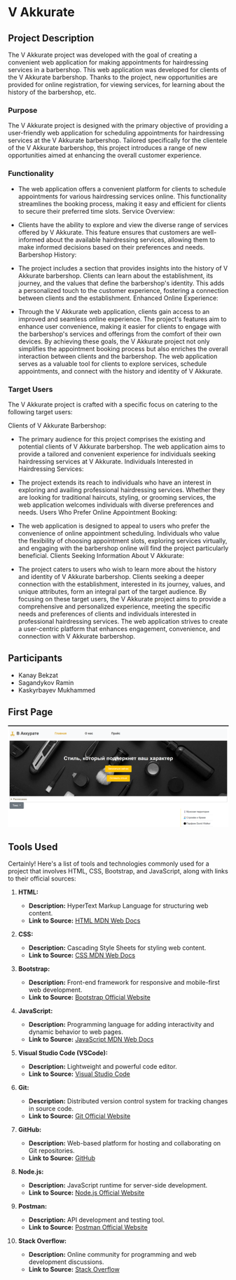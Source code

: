# V Akkurate

## Project Description
The V Akkurate project was developed with the goal of creating a convenient web application for making appointments for hairdressing services in a barbershop. This web application was developed for clients of the V Akkurate barbershop. Thanks to the project, new opportunities are provided for online registration, for viewing services, for learning about the history of the barbershop, etc.

### Purpose
The V Akkurate project is designed with the primary objective of providing a user-friendly web application for scheduling appointments for hairdressing services at the V Akkurate barbershop. Tailored specifically for the clientele of the V Akkurate barbershop, this project introduces a range of new opportunities aimed at enhancing the overall customer experience.

### Functionality
- The web application offers a convenient platform for clients to schedule appointments for various hairdressing services online. This functionality streamlines the booking process, making it easy and efficient for clients to secure their preferred time slots.
Service Overview:

- Clients have the ability to explore and view the diverse range of services offered by V Akkurate. This feature ensures that customers are well-informed about the available hairdressing services, allowing them to make informed decisions based on their preferences and needs.
Barbershop History:

- The project includes a section that provides insights into the history of V Akkurate barbershop. Clients can learn about the establishment, its journey, and the values that define the barbershop's identity. This adds a personalized touch to the customer experience, fostering a connection between clients and the establishment.
Enhanced Online Experience:

- Through the V Akkurate web application, clients gain access to an improved and seamless online experience. The project's features aim to enhance user convenience, making it easier for clients to engage with the barbershop's services and offerings from the comfort of their own devices.
By achieving these goals, the V Akkurate project not only simplifies the appointment booking process but also enriches the overall interaction between clients and the barbershop. The web application serves as a valuable tool for clients to explore services, schedule appointments, and connect with the history and identity of V Akkurate.

### Target Users
The V Akkurate project is crafted with a specific focus on catering to the following target users:

Clients of V Akkurate Barbershop:

- The primary audience for this project comprises the existing and potential clients of V Akkurate barbershop. The web application aims to provide a tailored and convenient experience for individuals seeking hairdressing services at V Akkurate.
Individuals Interested in Hairdressing Services:

- The project extends its reach to individuals who have an interest in exploring and availing professional hairdressing services. Whether they are looking for traditional haircuts, styling, or grooming services, the web application welcomes individuals with diverse preferences and needs.
Users Who Prefer Online Appointment Booking:

- The web application is designed to appeal to users who prefer the convenience of online appointment scheduling. Individuals who value the flexibility of choosing appointment slots, exploring services virtually, and engaging with the barbershop online will find the project particularly beneficial.
Clients Seeking Information About V Akkurate:

- The project caters to users who wish to learn more about the history and identity of V Akkurate barbershop. Clients seeking a deeper connection with the establishment, interested in its journey, values, and unique attributes, form an integral part of the target audience.
By focusing on these target users, the V Akkurate project aims to provide a comprehensive and personalized experience, meeting the specific needs and preferences of clients and individuals interested in professional hairdressing services. The web application strives to create a user-centric platform that enhances engagement, convenience, and connection with V Akkurate barbershop.

## Participants
- Kanay Bekzat 
- Sagandykov Ramin
- Kaskyrbayev Mukhammed

## First Page
![First Page](first_page.png)

## Tools Used
Certainly! Here's a list of tools and technologies commonly used for a project that involves HTML, CSS, Bootstrap, and JavaScript, along with links to their official sources:

1. **HTML:**
   - **Description:** HyperText Markup Language for structuring web content.
   - **Link to Source:** [HTML MDN Web Docs](https://developer.mozilla.org/en-US/docs/Web/HTML)

2. **CSS:**
   - **Description:** Cascading Style Sheets for styling web content.
   - **Link to Source:** [CSS MDN Web Docs](https://developer.mozilla.org/en-US/docs/Web/CSS)

3. **Bootstrap:**
   - **Description:** Front-end framework for responsive and mobile-first web development.
   - **Link to Source:** [Bootstrap Official Website](https://getbootstrap.com/)

4. **JavaScript:**
   - **Description:** Programming language for adding interactivity and dynamic behavior to web pages.
   - **Link to Source:** [JavaScript MDN Web Docs](https://developer.mozilla.org/en-US/docs/Web/JavaScript)

5. **Visual Studio Code (VSCode):**
   - **Description:** Lightweight and powerful code editor.
   - **Link to Source:** [Visual Studio Code](https://code.visualstudio.com/)

6. **Git:**
   - **Description:** Distributed version control system for tracking changes in source code.
   - **Link to Source:** [Git Official Website](https://git-scm.com/)

7. **GitHub:**
   - **Description:** Web-based platform for hosting and collaborating on Git repositories.
   - **Link to Source:** [GitHub](https://github.com/)

8. **Node.js:**
   - **Description:** JavaScript runtime for server-side development.
   - **Link to Source:** [Node.js Official Website](https://nodejs.org/)

9. **Postman:**
    - **Description:** API development and testing tool.
    - **Link to Source:** [Postman Official Website](https://www.postman.com/)

10. **Stack Overflow:**
    - **Description:** Online community for programming and web development discussions.
    - **Link to Source:** [Stack Overflow](https://stackoverflow.com/)
